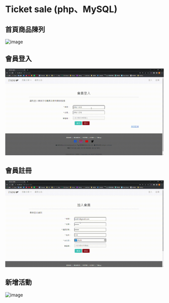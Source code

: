 # Ticket sale (php、MySQL)

## 首頁商品陳列
![image](https://github.com/Chengyou-Xie/Ticket-sale-php-MySQL-/blob/main/%E5%95%86%E5%93%81%E9%99%B3%E5%88%97.gif)

## 會員登入
![image](https://github.com/Chengyou-Xie/Ticket-sale-php-MySQL-/blob/main/%E6%9C%83%E5%93%A1%E7%99%BB%E5%85%A5.gif)

## 會員註冊
![image](https://github.com/Chengyou-Xie/Ticket-sale-php-MySQL-/blob/main/%E6%9C%83%E5%93%A1%E8%A8%BB%E5%86%8A.gif)

## 新增活動
![image](https://github.com/Chengyou-Xie/Ticket-sale-php-MySQL-/blob/main/%E6%96%B0%E5%A2%9E%E6%B4%BB%E5%8B%95.gif)
